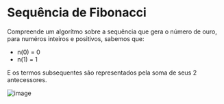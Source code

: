 # Sequência de Fibonacci

Compreende um algorítmo sobre a sequência que gera o número de ouro, para numéros inteiros e positivos, sabemos que:   
<ul>
  <li>n(0) = 0</li>
  <li>n(1) = 1</li>
</ul>
E os termos subsequentes são representados pela soma de seus 2 antecessores. 

![image](https://user-images.githubusercontent.com/78585520/158181196-df15d0e3-696e-42e9-b161-c6fd4980d6bf.png)
